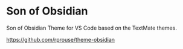# Son of Obsidian

Son of Obsidian Theme for VS Code based on the TextMate themes.

https://github.com/rprouse/theme-obsidian